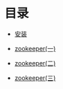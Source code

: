 # 目录

- [安装](https://github.com/ekko1994/doc/blob/master/zookeeper/zookeeper%E5%AE%89%E8%A3%85.md)

- [zookeeper(一)](https://github.com/ekko1994/doc/blob/master/zookeeper/zookeeper(%E4%B8%80).md)

- [zookeeper(二)](https://github.com/ekko1994/doc/blob/master/zookeeper/zookeeper(%E4%BA%8C).md)

- [zookeeper(三)](https://github.com/ekko1994/doc/blob/master/zookeeper/zookeeper(%E4%B8%89).md)

